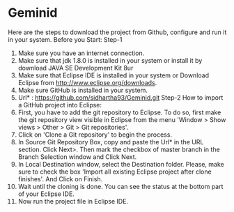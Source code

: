 # Geminid
Here are the steps to download the project from Github, configure and run it in your system.
Before you Start:
Step-1
1.	Make sure you have an internet connection.
2.	Make sure that jdk 1.8.0 is installed in your system or install it by download JAVA SE Development Kit 8ur
3.	Make sure that Eclipse IDE is installed in your system or Download Eclipse from http://www.eclipse.org/downloads.
4.	Make sure GitHub is installed in your system.
5.	Url* : https://github.com/sidhartha93/Geminid.git
Step-2
How to import a GitHub project into Eclipse:
1.	First, you have to add the git repository to Eclipse. To do so, first make the git repository view visible in Eclipse from the menu 'Window > Show views > Other > Git > Git repositories'.
2.	Click on 'Clone a Git repository' to begin the process.
3.	In Source Git Repository Box, copy and paste the Url* in the URL section. Click Next>. Then mark the checkbox of master branch in the Branch Selection window and Click Next.
4.	In Local Destination window, select the Destination folder. Please, make sure to check the box 'Import all existing Eclipse project after clone finishes'. And Click on Finish.
5.	Wait until the cloning is done. You can see the status at the bottom part of your Eclipse IDE.
6.	Now run the project file in Eclipse IDE.
